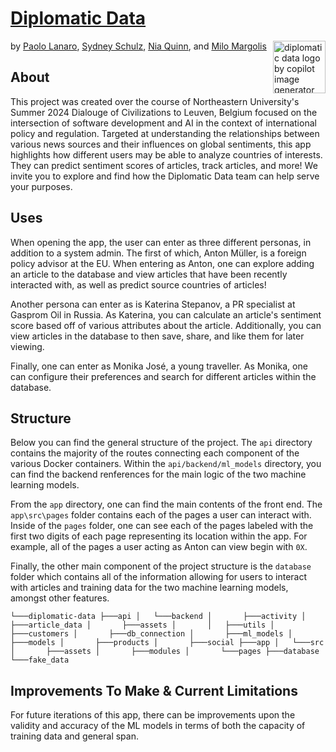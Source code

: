 # [Diplomatic Data](https://github.com/PaoloLanaro/diplomatic-data)
<img src="https://i.imgur.com/7luirma.png" align="right" alt="diplomatic data logo by copilot image generator" width="84" height="84">

by [Paolo Lanaro](https://github.com/PaoloLanaro), [Sydney Schulz](https://github.com/sydneygschulz), [Nia Quinn](https://github.com/niaquinn), and [Milo Margolis](https://github.com/MiloMargolis)

## About
This project was created over the course of Northeastern University's Summer 2024 Dialouge of Civilizations to Leuven, Belgium focused on the intersection of software development and AI in the context of international policy and regulation. Targeted at understanding the relationships between various news sources and their influences on global sentiments, this app highlights how different users may be able to analyze countries of interests. They can predict sentiment scores of articles, track articles, and more! We invite you to explore and find how the Diplomatic Data team can help serve your purposes.

## Uses
When opening the app, the user can enter as three different personas, in addition to a system admin. The first of which, Anton Müller, is a foreign policy advisor at the EU. When entering as Anton, one can explore adding an article to the database and view articles that have been recently interacted with, as well as predict source countries of articles!

Another persona can enter as is Katerina Stepanov, a PR specialist at Gasprom Oil in Russia. As Katerina, you can calculate an article's sentiment score based off of various attributes about the article. Additionally, you can view articles in the database to then save, share, and like them for later viewing. 

Finally, one can enter as Monika José, a young traveller. As Monika, one can configure their preferences and search for different articles within the database.

## Structure
Below you can find the general structure of the project. The `api` directory contains the majority of the routes connecting each component of the various Docker containers. Within the   `api/backend/ml_models` directory, you can find the backend renferences for the main logic of the two machine learning models. 

From the `app` directory, one can find the main contents of the front end. The `app\src\pages` folder contains each of the pages a user can interact with. Inside of the `pages` folder, one can see each of the pages labeled with the first two digits of each page representing its location within the app. For example, all of the pages a user acting as Anton can view begin with `0X`. 

Finally, the other main component of the project structure is the `database` folder which contains all of the information allowing for users to interact with articles and training data for the two machine learning models, amongst other features.

`└───diplomatic-data
    ├───api
    │   └───backend
    │       ├───activity
    │       ├───article_data
    │       ├───assets
    │       │   ├───utils
    │       ├───customers
    │       ├───db_connection
    │       ├───ml_models
    │       ├───models
    │       ├───products
    │       ├───social
    ├───app
    │   └───src
    │       ├───assets
    │       ├───modules
    │       └───pages
    ├───database
    └───fake_data`

## Improvements To Make & Current Limitations
For future iterations of this app, there can be improvements upon the validity and accuracy of the ML models in terms of both the capacity of training data and general span.
